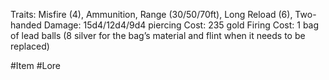 Traits: Misfire (4), Ammunition, Range (30/50/70ft), Long Reload (6), Two-handed
Damage: 15d4/12d4/9d4 piercing
Cost: 235 gold
Firing Cost: 1 bag of lead balls (8 silver for the bag’s material and flint when it needs to be replaced)

#Item #Lore